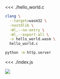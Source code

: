 <<< ./hello_world.c

```sh
clang \
  --target=wasm32 \
  -nostdlib \
  -Wl,--no-entry \
  -Wl,--export-all \
  -o hello_world.wasm \
  hello_world.c
```

```sh
python -m http.server
```

<<< ./index.js

![](https://i.imgur.com/jG8gc6p.png)
